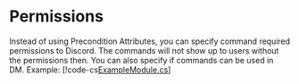 # Permissions

Instead of using Precondition Attributes, you can specify command required permissions to Discord. The commands will not show up to users without the permissions then. You can also specify if commands can be used in DM. Example:
[!code-cs[ExampleModule.cs](Permissions/ExampleModule.cs#L9-L19)]
